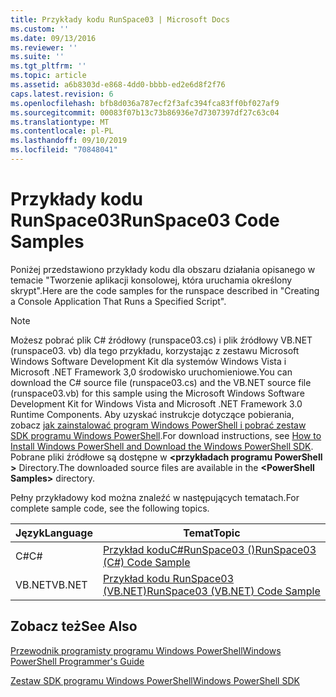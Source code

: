 ```yaml
---
title: Przykłady kodu RunSpace03 | Microsoft Docs
ms.custom: ''
ms.date: 09/13/2016
ms.reviewer: ''
ms.suite: ''
ms.tgt_pltfrm: ''
ms.topic: article
ms.assetid: a6b8303d-e868-4dd0-bbbb-ed2e6d8f2f76
caps.latest.revision: 6
ms.openlocfilehash: bfb8d036a787ecf2f3afc394fca83ff0bf027af9
ms.sourcegitcommit: 00083f07b13c73b86936e7d7307397df27c63c04
ms.translationtype: MT
ms.contentlocale: pl-PL
ms.lasthandoff: 09/10/2019
ms.locfileid: "70848041"
---
```

# <a name="runspace03-code-samples"></a><span data-ttu-id="753e9-102">Przykłady kodu RunSpace03</span><span class="sxs-lookup"><span data-stu-id="753e9-102">RunSpace03 Code Samples</span></span>

<span data-ttu-id="753e9-103">Poniżej przedstawiono przykłady kodu dla obszaru działania opisanego w temacie "Tworzenie aplikacji konsolowej, która uruchamia określony skrypt".</span><span class="sxs-lookup"><span data-stu-id="753e9-103">Here are the code samples for the runspace described in "Creating a Console Application That Runs a Specified Script".</span></span>

> [!NOTE]
> <span data-ttu-id="753e9-104">Możesz pobrać plik C# źródłowy (runspace03.cs) i plik źródłowy VB.NET (runspace03. vb) dla tego przykładu, korzystając z zestawu Microsoft Windows Software Development Kit dla systemów Windows Vista i Microsoft .NET Framework 3,0 środowisko uruchomieniowe.</span><span class="sxs-lookup"><span data-stu-id="753e9-104">You can download the C# source file (runspace03.cs) and the VB.NET source file (runspace03.vb) for this sample using the Microsoft Windows Software Development Kit for Windows Vista and Microsoft .NET Framework 3.0 Runtime Components.</span></span> <span data-ttu-id="753e9-105">Aby uzyskać instrukcje dotyczące pobierania, zobacz [jak zainstalować program Windows PowerShell i pobrać zestaw SDK programu Windows PowerShell](/powershell/developer/installing-the-windows-powershell-sdk).</span><span class="sxs-lookup"><span data-stu-id="753e9-105">For download instructions, see [How to Install Windows PowerShell and Download the Windows PowerShell SDK](/powershell/developer/installing-the-windows-powershell-sdk).</span></span>
> <span data-ttu-id="753e9-106">Pobrane pliki źródłowe są dostępne w  **\<przykładach programu PowerShell >** Directory.</span><span class="sxs-lookup"><span data-stu-id="753e9-106">The downloaded source files are available in the **\<PowerShell Samples>** directory.</span></span>

<span data-ttu-id="753e9-107">Pełny przykładowy kod można znaleźć w następujących tematach.</span><span class="sxs-lookup"><span data-stu-id="753e9-107">For complete sample code, see the following topics.</span></span>

| <span data-ttu-id="753e9-108">Język</span><span class="sxs-lookup"><span data-stu-id="753e9-108">Language</span></span> |                                 <span data-ttu-id="753e9-109">Temat</span><span class="sxs-lookup"><span data-stu-id="753e9-109">Topic</span></span>                                 |
| -------- | --------------------------------------------------------------------- |
| <span data-ttu-id="753e9-110">C#</span><span class="sxs-lookup"><span data-stu-id="753e9-110">C#</span></span>       | [<span data-ttu-id="753e9-111">Przykład koduC#RunSpace03 ()</span><span class="sxs-lookup"><span data-stu-id="753e9-111">RunSpace03 (C#) Code Sample</span></span>](./runspace03-csharp-code-sample.md)     |
| <span data-ttu-id="753e9-112">VB.NET</span><span class="sxs-lookup"><span data-stu-id="753e9-112">VB.NET</span></span>   | [<span data-ttu-id="753e9-113">Przykład kodu RunSpace03 (VB.NET)</span><span class="sxs-lookup"><span data-stu-id="753e9-113">RunSpace03 (VB.NET) Code Sample</span></span>](./runspace03-vb-net-code-sample.md) |

## <a name="see-also"></a><span data-ttu-id="753e9-114">Zobacz też</span><span class="sxs-lookup"><span data-stu-id="753e9-114">See Also</span></span>

[<span data-ttu-id="753e9-115">Przewodnik programisty programu Windows PowerShell</span><span class="sxs-lookup"><span data-stu-id="753e9-115">Windows PowerShell Programmer's Guide</span></span>](./windows-powershell-programmer-s-guide.md)

[<span data-ttu-id="753e9-116">Zestaw SDK programu Windows PowerShell</span><span class="sxs-lookup"><span data-stu-id="753e9-116">Windows PowerShell SDK</span></span>](../windows-powershell-reference.md)